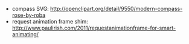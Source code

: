 
- compass SVG: http://openclipart.org/detail/9550/modern-compass-rose-by-roba
- request animation frame shim: http://www.paulirish.com/2011/requestanimationframe-for-smart-animating/